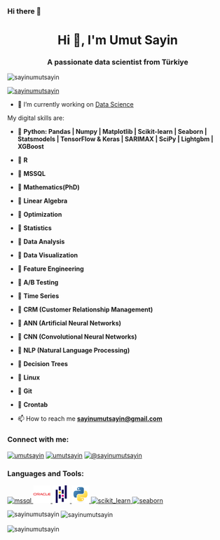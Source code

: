### Hi there 👋

<h1 align="center">Hi 👋, I'm Umut Sayin</h1>
<h3 align="center">A passionate data scientist from Türkiye</h3>

<p align="left"> <img src="https://komarev.com/ghpvc/?username=sayinumutsayin&label=Profile%20views&color=0e75b6&style=flat" alt="sayinumutsayin" /> </p>

<p align="left"> <a href="https://github.com/ryo-ma/github-profile-trophy"><img src="https://github-profile-trophy.vercel.app/?username=sayinumutsayin" alt="sayinumutsayin" /></a> </p>

- 🔭 I’m currently working on [Data Science](www.abcdef.com)

My digital skills are:

- 🌱 **Python: Pandas | Numpy | Matplotlib | Scikit-learn | Seaborn | Statsmodels | TensorFlow & Keras | SARIMAX | SciPy | Lightgbm | XGBoost**
- 🌱 **R**
- 🌱 **MSSQL**
- 🌱 **Mathematics(PhD)**
- 🌱 **Linear Algebra**
- 🌱 **Optimization**
- 🌱 **Statistics**
- 🌱 **Data Analysis**
- 🌱 **Data Visualization**
- 🌱 **Feature Engineering**
- 🌱 **A/B Testing**
- 🌱 **Time Series**
- 🌱 **CRM (Customer Relationship Management)**
- 🌱 **ANN (Artificial Neural Networks)**
- 🌱 **CNN (Convolutional Neural Networks)**
- 🌱 **NLP (Natural Language Processing)**
- 🌱 **Decision Trees**
- 🌱 **Linux**
- 🌱 **Git**
- 🌱 **Crontab**

- 📫 How to reach me **sayinumutsayin@gmail.com**

<h3 align="left">Connect with me:</h3>
<p align="left">
<a href="https://linkedin.com/in/umutsayin" target="blank"><img align="center" src="https://raw.githubusercontent.com/rahuldkjain/github-profile-readme-generator/master/src/images/icons/Social/linked-in-alt.svg" alt="umutsayin" height="30" width="40" /></a>
<a href="https://kaggle.com/umutsayin" target="blank"><img align="center" src="https://raw.githubusercontent.com/rahuldkjain/github-profile-readme-generator/master/src/images/icons/Social/kaggle.svg" alt="umutsayin" height="30" width="40" /></a>
<a href="https://medium.com/@sayinumutsayin" target="blank"><img align="center" src="https://raw.githubusercontent.com/rahuldkjain/github-profile-readme-generator/master/src/images/icons/Social/medium.svg" alt="@sayinumutsayin" height="30" width="40" /></a>
</p>

<h3 align="left">Languages and Tools:</h3>
<p align="left"> <a href="https://www.microsoft.com/en-us/sql-server" target="_blank" rel="noreferrer"> <img src="https://www.svgrepo.com/show/303229/microsoft-sql-server-logo.svg" alt="mssql" width="40" height="40"/> </a> <a href="https://www.oracle.com/" target="_blank" rel="noreferrer"> <img src="https://raw.githubusercontent.com/devicons/devicon/master/icons/oracle/oracle-original.svg" alt="oracle" width="40" height="40"/> </a> <a href="https://pandas.pydata.org/" target="_blank" rel="noreferrer"> <img src="https://raw.githubusercontent.com/devicons/devicon/2ae2a900d2f041da66e950e4d48052658d850630/icons/pandas/pandas-original.svg" alt="pandas" width="40" height="40"/> </a> <a href="https://www.python.org" target="_blank" rel="noreferrer"> <img src="https://raw.githubusercontent.com/devicons/devicon/master/icons/python/python-original.svg" alt="python" width="40" height="40"/> </a> <a href="https://scikit-learn.org/" target="_blank" rel="noreferrer"> <img src="https://upload.wikimedia.org/wikipedia/commons/0/05/Scikit_learn_logo_small.svg" alt="scikit_learn" width="40" height="40"/> </a> <a href="https://seaborn.pydata.org/" target="_blank" rel="noreferrer"> <img src="https://seaborn.pydata.org/_images/logo-mark-lightbg.svg" alt="seaborn" width="40" height="40"/> </a> </p>

<p><img align="left" src="https://github-readme-stats.vercel.app/api/top-langs?username=sayinumutsayin&show_icons=true&locale=en&layout=compact" alt="sayinumutsayin" /></p>

<p>&nbsp;<img align="center" src="https://github-readme-stats.vercel.app/api?username=sayinumutsayin&show_icons=true&locale=en" alt="sayinumutsayin" /></p>

<p><img align="center" src="https://github-readme-streak-stats.herokuapp.com/?user=sayinumutsayin&" alt="sayinumutsayin" /></p>

